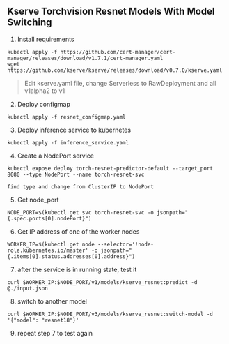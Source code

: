 Kserve Torchvision Resnet Models With Model Switching
-

1. Install requirements
```shell
kubectl apply -f https://github.com/cert-manager/cert-manager/releases/download/v1.7.1/cert-manager.yaml
wget https://github.com/kserve/kserve/releases/download/v0.7.0/kserve.yaml
```
> Edit kserve.yaml file, change Serverless to RawDeployment and all v1alpha2 to v1

2. Deploy configmap
```shell
kubectl apply -f resnet_configmap.yaml
```
3. Deploy inference service to kubernetes
```shell
kubectl apply -f inference_service.yaml
```
4. Create a NodePort service
```shell
kubectl expose deploy torch-resnet-predictor-default --target_port 8080 --type NodePort --name torch-resnet-svc
```
    find type and change from ClusterIP to NodePort
5. Get node_port
```shell
NODE_PORT=$(kubectl get svc torch-resnet-svc -o jsonpath="{.spec.ports[0].nodePort}")
```
6. Get IP address of one of the worker nodes
```shell
WORKER_IP=$(kubectl get node --selector='!node-role.kubernetes.io/master' -o jsonpath="{.items[0].status.addresses[0].address}")
```
7. after the service is in running state, test it
```shell
curl $WORKER_IP:$NODE_PORT/v1/models/kserve_resnet:predict -d @./input.json
```

8. switch to another model
```shell
curl $WORKER_IP:$NODE_PORT/v3/models/kserve_resnet:switch-model -d '{"model": "resnet18"}'
```

9. repeat step 7 to test again
